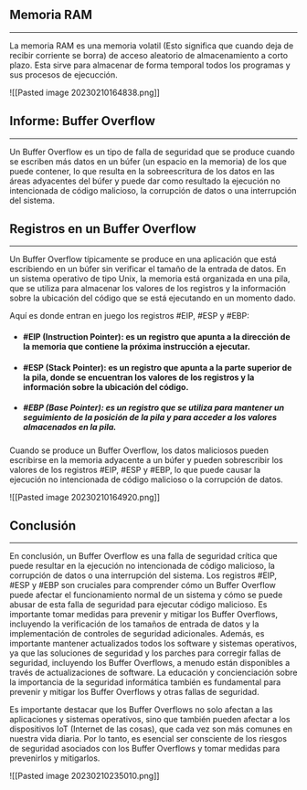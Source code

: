 ## Memoria RAM
---
La memoria RAM es una memoria volatil (Esto significa que cuando deja de recibir corriente se borra) de acceso aleatorio de almacenamiento a corto plazo. Esta sirve para almacenar de forma temporal todos los programas y sus procesos de ejecucción.

![[Pasted image 20230210164838.png]]

## Informe: Buffer Overflow
---
Un Buffer Overflow es un tipo de falla de seguridad que se produce cuando se escriben más datos en un búfer (un espacio en la memoria) de los que puede contener, lo que resulta en la sobreescritura de los datos en las áreas adyacentes del búfer y puede dar como resultado la ejecución no intencionada de código malicioso, la corrupción de datos o una interrupción del sistema. 

## Registros en un Buffer Overflow 
--- 
Un Buffer Overflow típicamente se produce en una aplicación que está escribiendo en un búfer sin verificar el tamaño de la entrada de datos. En un sistema operativo de tipo Unix, la memoria está organizada en una pila, que se utiliza para almacenar los valores de los registros y la información sobre la ubicación del código que se está ejecutando en un momento dado. 

Aquí es donde entran en juego los registros #EIP, #ESP y #EBP: 

- #### #EIP (Instruction Pointer): es un registro que apunta a la dirección de la memoria que contiene la próxima instrucción a ejecutar. 

- #### #ESP (Stack Pointer): es un registro que apunta a la parte superior de la pila, donde se encuentran los valores de los registros y la información sobre la ubicación del código. 

- ##### #EBP (Base Pointer): es un registro que se utiliza para mantener un seguimiento de la posición de la pila y para acceder a los valores almacenados en la pila. 

Cuando se produce un Buffer Overflow, los datos maliciosos pueden escribirse en la memoria adyacente a un búfer y pueden sobrescribir los valores de los registros #EIP, #ESP y #EBP, lo que puede causar la ejecución no intencionada de código malicioso o la corrupción de datos. 

![[Pasted image 20230210164920.png]]

## Conclusión 
--- 
En conclusión, un Buffer Overflow es una falla de seguridad crítica que puede resultar en la ejecución no intencionada de código malicioso, la corrupción de datos o una interrupción del sistema. Los registros #EIP, #ESP y #EBP son cruciales para comprender cómo un Buffer Overflow puede afectar el funcionamiento normal de un sistema y cómo se puede abusar de esta falla de seguridad para ejecutar código malicioso. Es importante tomar medidas para prevenir y mitigar los Buffer Overflows, incluyendo la verificación de los tamaños de entrada de datos y la implementación de controles de seguridad adicionales. Además, es importante mantener actualizados todos los software y sistemas operativos, ya que las soluciones de seguridad y los parches para corregir fallas de seguridad, incluyendo los Buffer Overflows, a menudo están disponibles a través de actualizaciones de software. La educación y concienciación sobre la importancia de la seguridad informática también es fundamental para prevenir y mitigar los Buffer Overflows y otras fallas de seguridad. 

Es importante destacar que los Buffer Overflows no solo afectan a las aplicaciones y sistemas operativos, sino que también pueden afectar a los dispositivos IoT (Internet de las cosas), que cada vez son más comunes en nuestra vida diaria. Por lo tanto, es esencial ser consciente de los riesgos de seguridad asociados con los Buffer Overflows y tomar medidas para prevenirlos y mitigarlos.

![[Pasted image 20230210235010.png]]